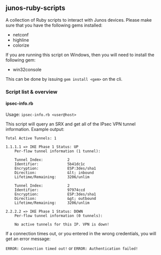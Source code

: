 ## junos-ruby-scripts

A collection of Ruby scripts to interact with Junos devices. Please make sure that you have the following
gems installed:

- netconf
- highline
- colorize

If you are running this script on Windows, then you will need to install the following gem:

- win32console

This can be done by issuing `gem install <gem>` on the cli.

### Script list & overview

#### ipsec-info.rb

Usage: `ipsec-info.rb <user@host>`

This script will query an SRX and get all of the IPsec VPN tunnel information. Example output:

	Total Active Tunnels: 1
    
    1.1.1.1 => IKE Phase 1 Status: UP
        Per-flow tunnel information (1 tunnel):

        Tunnel Index:           2
        Identifier:             5b41dc1c
        Encryption:             ESP:3des/sha1
        Direction:              &lt; inbound
        Lifetime/Remaining:     3206/unlim

        Tunnel Index:           2
        Identifier:             97974ccd
        Encryption:             ESP:3des/sha1
        Direction:              &gt; outbound
        Lifetime/Remaining:     3206/unlim

    2.2.2.2 => IKE Phase 1 Status: DOWN
        Per-flow tunnel information (0 tunnels):

        No active tunnels for this IP. VPN is down!
        
If a connection times out, or you entered in the wrong credentials, you will get an error message:
    
`ERROR: Connection timed out!` or `ERROR: Authentication failed!`
